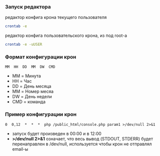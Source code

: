 
### Запуск редактора

редактор конфига крона текущего пользователя
```bash
crontab -e
```

редактор конфига пользовательского крона, из под root-а
```bash
crontab -e -uUSER
```

### Формат конфигурации крон

```plain
MM  HH  DD  MM  DW  CMD
```
- MM = Минута
- HH = Час
- DD = День месяца
- MM = Номер месяа
- DW = День недели
- CMD = команда

### Пример конфигурации крон
```plain
0  0,12  *  *  *  php /public_html/console.php param1 >/dev/null 2>&1
```
- запуск будет произведен в 00:00 и в 12:00
- **>/dev/null 2>&1** означает, что весь вывод (STDOUT, STDERR) будет перенаправлен в /dev/null, используется чтобы крон не отправлял email-ы
